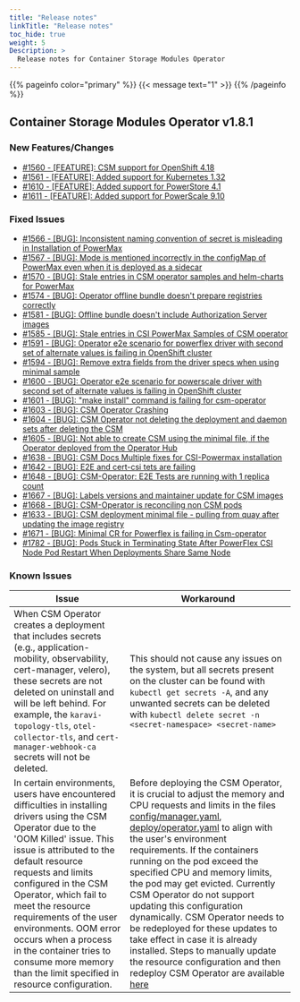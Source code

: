 ```yaml
---
title: "Release notes"
linkTitle: "Release notes" 
toc_hide: true
weight: 5
Description: >
  Release notes for Container Storage Modules Operator
---
```

{{% pageinfo color="primary" %}}
{{< message text="1" >}}
{{% /pageinfo %}}
## Container Storage Modules Operator v1.8.1

### New Features/Changes

- [#1560 - [FEATURE]: CSM support for OpenShift 4.18](https://github.com/dell/csm/issues/1560)
- [#1561 - [FEATURE]: Added support for Kubernetes 1.32 ](https://github.com/dell/csm/issues/1561)
- [#1610 - [FEATURE]: Added support for PowerStore 4.1 ](https://github.com/dell/csm/issues/1610)
- [#1611 - [FEATURE]: Added support for PowerScale 9.10](https://github.com/dell/csm/issues/1611)

### Fixed Issues

- [#1566 - [BUG]: Inconsistent naming convention of secret is misleading in Installation of PowerMax ](https://github.com/dell/csm/issues/1566)
- [#1567 - [BUG]: Mode is mentioned incorrectly in the configMap of PowerMax even when it is deployed as a sidecar ](https://github.com/dell/csm/issues/1567)
- [#1570 - [BUG]: Stale entries in CSM operator samples and helm-charts for PowerMax ](https://github.com/dell/csm/issues/1570)
- [#1574 - [BUG]: Operator offline bundle doesn't prepare registries correctly](https://github.com/dell/csm/issues/1574)
- [#1581 - [BUG]: Offline bundle doesn't include Authorization Server images](https://github.com/dell/csm/issues/1581)
- [#1585 - [BUG]: Stale entries in CSI PowerMax Samples of CSM operator ](https://github.com/dell/csm/issues/1585)
- [#1591 - [BUG]: Operator e2e scenario for powerflex driver with second set of alternate values is failing in OpenShift cluster](https://github.com/dell/csm/issues/1591)
- [#1594 - [BUG]: Remove extra fields from the driver specs when using minimal sample](https://github.com/dell/csm/issues/1594)
- [#1600 - [BUG]: Operator e2e scenario for powerscale driver with second set of alternate values is failing in OpenShift cluster](https://github.com/dell/csm/issues/1600)
- [#1601 - [BUG]: "make install" command is failing for csm-operator](https://github.com/dell/csm/issues/1601)
- [#1603 - [BUG]: CSM Operator Crashing](https://github.com/dell/csm/issues/1603)
- [#1604 - [BUG]: CSM Operator not deleting the deployment and daemon sets after deleting the CSM](https://github.com/dell/csm/issues/1604)
- [#1605 - [BUG]: Not able to create CSM using the minimal file, if the Operator deployed from the Operator Hub](https://github.com/dell/csm/issues/1605)
- [#1638 - [BUG]: CSM Docs Multiple fixes for CSI-Powermax installation](https://github.com/dell/csm/issues/1638)
- [#1642 - [BUG]: E2E and cert-csi tets are failing](https://github.com/dell/csm/issues/1642)
- [#1648 - [BUG]: CSM-Operator: E2E Tests are running with 1 replica count](https://github.com/dell/csm/issues/1648)
- [#1667 - [BUG]: Labels versions and maintainer update for CSM images ](https://github.com/dell/csm/issues/1667)
- [#1668 - [BUG]: CSM-Operator is reconciling non CSM pods](https://github.com/dell/csm/issues/1668)
- [#1633 - [BUG]: CSM deployment minimal file - pulling from quay after updating the image registry](https://github.com/dell/csm/issues/1633)
- [#1671 - [BUG]: Minimal CR for Powerflex is failing in Csm-operator](https://github.com/dell/csm/issues/1671)
- [#1782 - [BUG]: Pods Stuck in Terminating State After PowerFlex CSI Node Pod Restart When Deployments Share Same Node](https://github.com/dell/csm/issues/1782)

### Known Issues
| Issue | Workaround |
|-------|------------|
| When CSM Operator creates a deployment that includes secrets (e.g., application-mobility, observability, cert-manager, velero), these secrets are not deleted on uninstall and will be left behind. For example, the `karavi-topology-tls`, `otel-collector-tls`, and `cert-manager-webhook-ca` secrets will not be deleted. | This should not cause any issues on the system, but all secrets present on the cluster can be found with `kubectl get secrets -A`, and any unwanted secrets can be deleted with `kubectl delete secret -n <secret-namespace> <secret-name>`|
| In certain environments, users have encountered difficulties in installing drivers using the CSM Operator due to the 'OOM Killed' issue. This issue is attributed to the default resource requests and limits configured in the CSM Operator, which fail to meet the resource requirements of the user environments. OOM error occurs when a process in the container tries to consume more memory than the limit specified in resource configuration.| Before deploying the CSM Operator, it is crucial to adjust the memory and CPU requests and limits in the files [config/manager.yaml](https://github.com/dell/csm-operator/blob/main/config/manager/manager.yaml#L100), [deploy/operator.yaml](https://github.com/dell/csm-operator/blob/main/deploy/operator.yaml#L1330) to align with the user's environment requirements. If the containers running on the pod exceed the specified CPU and memory limits, the pod may get evicted. Currently CSM Operator do not support updating this configuration dynamically. CSM Operator needs to be redeployed for these updates to take effect in case it is already installed. Steps to manually update the resource configuration and then redeploy CSM Operator are available [here](https://dell.github.io/csm-docs/docs/deployment/csmoperator/#installation)|
